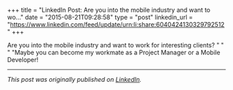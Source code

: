 +++
title = "LinkedIn Post: Are you into the mobile industry and want to wo..."
date = "2015-08-21T09:28:58"
type = "post"
linkedin_url = "https://www.linkedin.com/feed/update/urn:li:share:6040424130329792512"
+++

Are you into the mobile industry and want to work for interesting clients? 
"
"
"
"Maybe you can become my workmate as a Project Manager or a Mobile Developer!

---

*This post was originally published on [LinkedIn](https://www.linkedin.com/in/adrianmoreno/recent-activity/all/).*